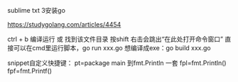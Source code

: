 sublime txt 3安装go

https://studygolang.com/articles/4454

ctrl + b 编译运行  或 找到该文件目录 按shift 右击会跳出“在此处打开命令窗口”
直接可以在cmd里运行脚本，go run xxx.go 想编译成exe：go build xxx.go

snippet自定义快捷键：
pt=package main 到fmt.Println 一套
fpl=fmt.Println()
fpf=fmt.Printf()
